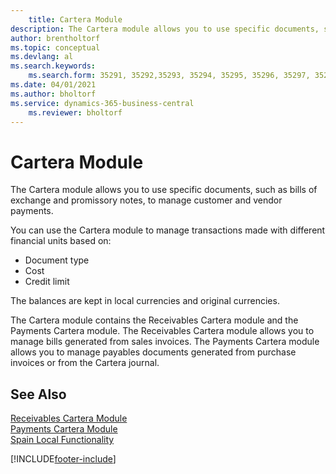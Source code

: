 ```yaml
---
    title: Cartera Module
description: The Cartera module allows you to use specific documents, such as bills of exchange and promissory notes, to manage customer and vendor payments.
author: brentholtorf
ms.topic: conceptual
ms.devlang: al
ms.search.keywords:
    ms.search.form: 35291, 35292,35293, 35294, 35295, 35296, 35297, 35298, 35299, 35300, 35301, 35302, 35303, 35304, 35305, 35306, 35848, 35850, 7000003, 7000004, 7000005, 7000006, 7000007, 7000008, 7000009, 7000010, 7000011, 7000012, 70000013, 7000014, 7000015, 7000016, 7000017, 7000018, 7000019, 7000020, 7000021, 7000022, 7000024, 7000025, 7000029, 7000030, 7000031, 7000032, 7000033, 7000034, 7000036, 7000037, 7000040, 7000041, 7000044, 7000045, 700071, 700072 
ms.date: 04/01/2021
ms.author: bholtorf
ms.service: dynamics-365-business-central
    ms.reviewer: bholtorf
---
```

# Cartera Module
The Cartera module allows you to use specific documents, such as bills of exchange and promissory notes, to manage customer and vendor payments.  

You can use the Cartera module to manage transactions made with different financial units based on:  

- Document type  
- Cost  
- Credit limit  

The balances are kept in local currencies and original currencies.  

The Cartera module contains the Receivables Cartera module and the Payments Cartera module. The Receivables Cartera module allows you to manage bills generated from sales invoices. The Payments Cartera module allows you to manage payables documents generated from purchase invoices or from the Cartera journal.  

## See Also  
 [Receivables Cartera Module](receivables-cartera-module.md)   
 [Payments Cartera Module](payments-cartera-module.md)   
 [Spain Local Functionality](spain-local-functionality.md)


[!INCLUDE[footer-include](../../includes/footer-banner.md)]